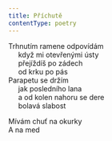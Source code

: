 ```yaml
---
title: Příchutě
contentType: poetry
---
```


<section>

Trhnutím ramene odpovídám  
     když mi otevřenými ústy  
     přejíždíš po zádech  
     od krku po pás  
Parapetu se držím  
     jak posledního lana  
     a od kolen nahoru se dere  
     bolavá slabost

</section>

<section>

Mívám chuť na okurky  
A na med

</section>
